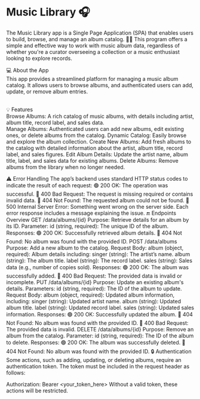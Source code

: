# Music Library 🎧

The Music Library app is a Single Page Application (SPA) that enables users to build, browse, and manage an album catalog. 🎸🎼 This program offers a simple and effective way to work with music album data, regardless of whether you're a curator overseeing a collection or a music enthusiast looking to explore records.

💻 About the App<br/>
This app provides a streamlined platform for managing a music album catalog. It allows users to browse albums, and authenticated users can add, update, or remove album entries.<br/>
<br/>

  💡 Features <br/>
      Browse Albums: A rich catalog of music albums, with details including artist, album title, record label, and sales data. <br/>
      Manage Albums: Authenticated users can add new albums, edit existing ones, or delete albums from the catalog.
      Dynamic Catalog: Easily browse and explore the album collection.
      Create New Albums: Add fresh albums to the catalog with detailed information about the artist, album title, record label, and sales figures.
      Edit Album Details: Update the artist name, album title, label, and sales data for existing albums.
      Delete Albums: Remove albums from the library when no longer needed.
    
  ⚠️ Error Handling
  The app’s backend uses standard HTTP status codes to indicate the result of each request:
      🟢 200 OK: The operation was successful.
      🔴 400 Bad Request: The request is missing required or contains invalid data.
      🔴 404 Not Found: The requested album could not be found.
      🔴 500 Internal Server Error: Something went wrong on the server side.
  Each error response includes a message explaining the issue.
  🔚 Endpoints Overview
    GET /data/albums/{id}
      Purpose: Retrieve details for an album by its ID.
    Parameter:
      id (string, required): The unique ID of the album.
    Responses:
      🟢 200 OK: Successfully retrieved album details.
      🔴 404 Not Found: No album was found with the provided ID.
    POST /data/albums
      Purpose: Add a new album to the catalog.
    Request Body:
      album (object, required): Album details including:
      singer (string): The artist’s name.
      album (string): The album title.
      label (string): The record label.
      sales (string): Sales data (e.g., number of copies sold).
    Responses:
    🟢 200 OK: The album was successfully added.
    🔴 400 Bad Request: The provided data is invalid or incomplete.
    PUT /data/albums/{id}
    Purpose: 
      Update an existing album's details.
    Parameters:
      id (string, required): The ID of the album to update.
    Request Body:
      album (object, required): Updated album information, including:
      singer (string): Updated artist name.
      album (string): Updated album title.
      label (string): Updated record label.
      sales (string): Updated sales information.
    Responses:
      🟢 200 OK: Successfully updated the album.
      🔴 404 Not Found: No album was found with the provided ID.
      🔴 400 Bad Request: The provided data is invalid.
    DELETE /data/albums/{id}
    Purpose: 
      Remove an album from the catalog.
    Parameter:
      id (string, required): The ID of the album to delete.
    Responses:
      🟢 200 OK: The album was successfully deleted.
      🔴 404 Not Found: No album was found with the provided ID.
    🔒 Authentication
      Some actions, such as adding, updating, or deleting albums, require an authentication token. The token must be included in the request header as follows:

Authorization: Bearer <your_token_here>
Without a valid token, these actions will be restricted.



